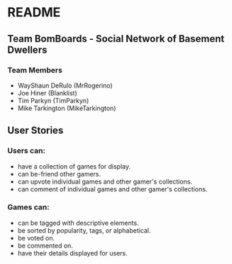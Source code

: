 # README

## Team BomBoards - Social Network of Basement Dwellers
### Team Members
- WayShaun DeRulo (MrRogerino)
- Joe Hiner (Blanklist)
- Tim Parkyn (TimParkyn)
- Mike Tarkington (MikeTarkington)

## User Stories

### Users can:
- have a collection of games for display.
- can be-friend other gamers.
- can upvote individual games and other gamer's collections.
- can comment of individual games and other gamer's collections.

### Games can:
- can be tagged with descriptive elements.
- be sorted by popularity, tags, or alphabetical.
- be voted on.
- be commented on.
- have their details displayed for users.
